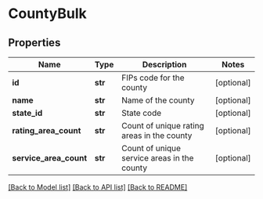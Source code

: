 # CountyBulk

## Properties
Name | Type | Description | Notes
------------ | ------------- | ------------- | -------------
**id** | **str** | FIPs code for the county | [optional] 
**name** | **str** | Name of the county | [optional] 
**state_id** | **str** | State code | [optional] 
**rating_area_count** | **str** | Count of unique rating areas in the county | [optional] 
**service_area_count** | **str** | Count of unique service areas in the county | [optional] 

[[Back to Model list]](../README.md#documentation-for-models) [[Back to API list]](../README.md#documentation-for-api-endpoints) [[Back to README]](../README.md)


